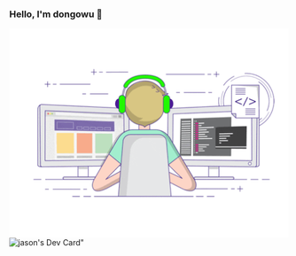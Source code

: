 

### Hello, I'm dongowu 👋
<p align="center">
  <div>
<!--     <img src="https://api.daily.dev/devcards/a7d2e51b28d643c59e678cd700c86a0c.png?r=11z" width="400" alt="jason's Dev Card"/> -->
<img align="left" src="https://github.com/dongowu/dongowu/blob/main/developer.gif"/>
<img src="https://api.daily.dev/devcards/a7d2e51b28d643c59e678cd700c86a0c.png?r=aqb" width="400" alt="jason's Dev Card"/>"
  </div>
  <a href="https://app.daily.dev/dongowu"></a>
  
</p>
<p align= "center">
<!-- <img align="left" src="https://github-profile-trophy.vercel.app/?username=dongowu&title=MultipleLang,Star,Follower,Commit,Issue" style="max-width:100%;"> -->
<!-- <img align="right" src="https://github-readme-stats.vercel.app/api?username=dongowu&show_icons=true&icon_color=805AD5&text_color=718096&bg_color=ffffff&hide_title=true" /> -->
</p>




